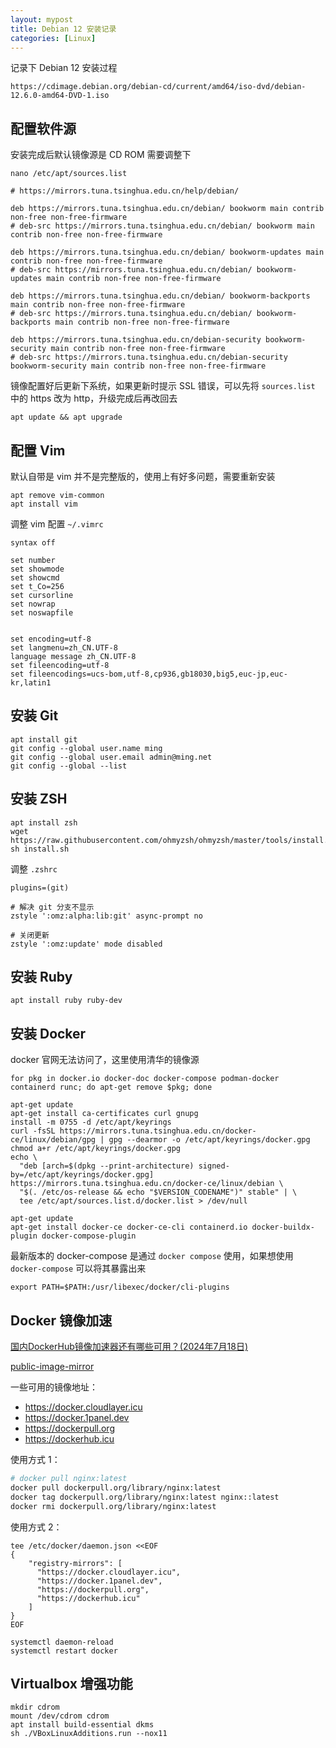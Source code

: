 ```yaml
---
layout: mypost
title: Debian 12 安装记录
categories: [Linux]
---
```


记录下 Debian 12 安装过程

```
https://cdimage.debian.org/debian-cd/current/amd64/iso-dvd/debian-12.6.0-amd64-DVD-1.iso
```

## 配置软件源

安装完成后默认镜像源是 CD ROM 需要调整下

```
nano /etc/apt/sources.list
```

```
# https://mirrors.tuna.tsinghua.edu.cn/help/debian/

deb https://mirrors.tuna.tsinghua.edu.cn/debian/ bookworm main contrib non-free non-free-firmware
# deb-src https://mirrors.tuna.tsinghua.edu.cn/debian/ bookworm main contrib non-free non-free-firmware

deb https://mirrors.tuna.tsinghua.edu.cn/debian/ bookworm-updates main contrib non-free non-free-firmware
# deb-src https://mirrors.tuna.tsinghua.edu.cn/debian/ bookworm-updates main contrib non-free non-free-firmware

deb https://mirrors.tuna.tsinghua.edu.cn/debian/ bookworm-backports main contrib non-free non-free-firmware
# deb-src https://mirrors.tuna.tsinghua.edu.cn/debian/ bookworm-backports main contrib non-free non-free-firmware

deb https://mirrors.tuna.tsinghua.edu.cn/debian-security bookworm-security main contrib non-free non-free-firmware
# deb-src https://mirrors.tuna.tsinghua.edu.cn/debian-security bookworm-security main contrib non-free non-free-firmware
```

镜像配置好后更新下系统，如果更新时提示 SSL 错误，可以先将 `sources.list` 中的 https 改为 http，升级完成后再改回去

```
apt update && apt upgrade
```

## 配置 Vim

默认自带是 vim 并不是完整版的，使用上有好多问题，需要重新安装

```
apt remove vim-common
apt install vim
```

调整 vim 配置 `~/.vimrc`

```
syntax off

set number
set showmode
set showcmd
set t_Co=256
set cursorline
set nowrap
set noswapfile


set encoding=utf-8
set langmenu=zh_CN.UTF-8
language message zh_CN.UTF-8
set fileencoding=utf-8
set fileencodings=ucs-bom,utf-8,cp936,gb18030,big5,euc-jp,euc-kr,latin1
```

## 安装 Git

```
apt install git
git config --global user.name ming
git config --global user.email admin@ming.net
git config --global --list
```

## 安装 ZSH

```
apt install zsh
wget https://raw.githubusercontent.com/ohmyzsh/ohmyzsh/master/tools/install.sh
sh install.sh
```

调整 `.zshrc`

```
plugins=(git)

# 解决 git 分支不显示
zstyle ':omz:alpha:lib:git' async-prompt no

# 关闭更新
zstyle ':omz:update' mode disabled
```

## 安装 Ruby

```
apt install ruby ruby-dev
```

## 安装 Docker

docker 官网无法访问了，这里使用清华的镜像源

```
for pkg in docker.io docker-doc docker-compose podman-docker containerd runc; do apt-get remove $pkg; done

apt-get update
apt-get install ca-certificates curl gnupg
install -m 0755 -d /etc/apt/keyrings
curl -fsSL https://mirrors.tuna.tsinghua.edu.cn/docker-ce/linux/debian/gpg | gpg --dearmor -o /etc/apt/keyrings/docker.gpg
chmod a+r /etc/apt/keyrings/docker.gpg
echo \
  "deb [arch=$(dpkg --print-architecture) signed-by=/etc/apt/keyrings/docker.gpg] https://mirrors.tuna.tsinghua.edu.cn/docker-ce/linux/debian \
  "$(. /etc/os-release && echo "$VERSION_CODENAME")" stable" | \
  tee /etc/apt/sources.list.d/docker.list > /dev/null

apt-get update
apt-get install docker-ce docker-ce-cli containerd.io docker-buildx-plugin docker-compose-plugin
```

最新版本的 docker-compose 是通过 `docker compose` 使用，如果想使用 `docker-compose` 可以将其暴露出来

```
export PATH=$PATH:/usr/libexec/docker/cli-plugins
```

## Docker 镜像加速

[国内DockerHub镜像加速器还有哪些可用？(2024年7月18日)](https://www.wangdu.site/course/2109.html)

[public-image-mirror](https://github.com/DaoCloud/public-image-mirror/issues/2328)

一些可用的镜像地址：

- https://docker.cloudlayer.icu
- https://docker.1panel.dev
- https://dockerpull.org
- https://dockerhub.icu

使用方式 1：

```sh
# docker pull nginx:latest
docker pull dockerpull.org/library/nginx:latest
docker tag dockerpull.org/library/nginx:latest nginx::latest
docker rmi dockerpull.org/library/nginx:latest
```

使用方式 2：

```
tee /etc/docker/daemon.json <<EOF
{
    "registry-mirrors": [
      "https://docker.cloudlayer.icu",
      "https://docker.1panel.dev",
      "https://dockerpull.org",
      "https://dockerhub.icu"
    ]
}
EOF

systemctl daemon-reload
systemctl restart docker
```

## Virtualbox 增强功能

```
mkdir cdrom
mount /dev/cdrom cdrom
apt install build-essential dkms
sh ./VBoxLinuxAdditions.run --nox11
```
